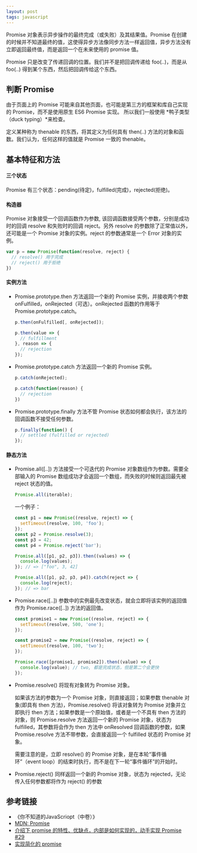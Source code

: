 ```yaml
---
layout: post
tags: javascript
---
```

Promise 对象表示异步操作的最终完成（或失败）及其结果值。Promise 在创建的时候并不知道最终的值，这使得异步方法像同步方法一样返回值，异步方法没有立即返回最终值，而是返回一个在未来使用的 promise 值。

Promise 只是改变了传递回调的位置。我们并不是把回调传递给 foo(..)，而是从 foo(..) 得到某个东西，然后把回调传给这个东西。

## 判断 Promise
由于页面上的 Promise 可能来自其他页面，也可能是第三方的框架和库自己实现的 Promise，而不是使用原生 ES6 Promise 实现。 所以我们一般使用 *鸭子类型（duck typing）*来检查。

定义某种称为 thenable 的东西，将其定义为任何具有 then(..) 方法的对象和函数。我们认为，任何这样的值就是 Promise 一致的 thenable。

## 基本特征和方法
#### 三个状态
Promise 有三个状态：pending(待定)，fulfilled(完成)，rejected(拒绝)。

#### 构造器
Promise 对象接受一个回调函数作为参数, 该回调函数接受两个参数，分别是成功时的回调 resolve 和失败时的回调 reject。另外 resolve 的参数除了正常值以外，还可能是一个 Promise 对象的实例。reject 的参数通常是一个 Error 对象的实例。
```js
var p = new Promise(function(resolve, reject) {
  // resolve() 用于完成
  // reject() 用于拒绝
})
```

#### 实例方法
- Promise.prototype.then 方法返回一个新的 Promise 实例，并接收两个参数 onFulfilled，onRejected（可选）。onRejected 函数的作用等于 Promise.prototype.catch。
  ```js
  p.then(onFulfilled[, onRejected]);

  p.then(value => {
    // fulfillment
  }, reason => {
    // rejection
  });
  ```

- Promise.prototype.catch 方法返回一个新的 Promise 实例。
  ```js
  p.catch(onRejected);

  p.catch(function(reason) {
    // rejection
  })
  ```

- Promise.prototype.finally 方法不管 Promise 状态如何都会执行，该方法的回调函数不接受任何参数。
  ```js
  p.finally(function() {
    // settled (fulfilled or rejected)
  });
  ```

#### 静态方法
- Promise.all([..]) 方法接受一个可迭代的 Promise 对象数组作为参数。需要全部输入的 Promise 数组成功才会返回一个数组，而失败的时候则返回最先被 reject 状态的值。
  ```js
  Promise.all(iterable);
  ```
  一个例子：
  ```js
  const p1 = new Promise((resolve, reject) => {
    setTimeout(resolve, 100, 'foo');
  });
  const p2 = Promise.resolve(3);
  const p3 = 42;
  const p4 = Promise.reject('bar');

  Promise.all([p1, p2, p3]).then((values) => {
    console.log(values);
  }); // => ["foo", 3, 42]

  Promise.all([p1, p2, p3, p4]).catch(reject => {
    console.log(reject);
  }); // => bar
  ```
- Promise.race([..]) 参数中的实例最先改变状态，就会立即将该实例的返回值作为 Promise.race([..]) 方法的返回值。
  ```js
  const promise1 = new Promise((resolve, reject) => {
    setTimeout(resolve, 500, 'one');
  });

  const promise2 = new Promise((resolve, reject) => {
    setTimeout(resolve, 100, 'two');
  });

  Promise.race([promise1, promise2]).then((value) => {
    console.log(value); // two, 都是完成状态，但是第二个会更快
  });
  ```

- Promise.resolve() 将现有对象转为 Promise 对象。
  
  如果该方法的参数为一个 Promise 对象，则直接返回；如果参数 thenable 对象(即具有 then 方法)，Promise.resolve() 将该对象转为 Promise 对象并立即执行 then 方法；如果参数是一个原始值，或者是一个不具有 then 方法的对象，则 Promise.resolve 方法返回一个新的 Promise 对象，状态为 fulfilled，其参数将会作为 then 方法中 onResolved 回调函数的参数，如果 Promise.resolve 方法不带参数，会直接返回一个 fulfilled 状态的 Promise 对象。

  需要注意的是，立即 resolve() 的 Promise 对象，是在本轮“事件循环”（event loop）的结束时执行，而不是在下一轮“事件循环”的开始时。

- Promise.reject() 同样返回一个新的 Promise 对象，状态为 rejected，无论传入任何参数都将作为 reject() 的参数

## 参考链接
- 《你不知道的JavaScriopt（中卷）》
- [MDN: Promise](https://developer.mozilla.org/en-US/docs/Web/JavaScript/Reference/Global_Objects/Promise)
- [介绍下 promise 的特性、优缺点，内部是如何实现的，动手实现 Promise #29](https://github.com/lgwebdream/FE-Interview/issues/29)
- [实现简化的 promise](https://github.com/azl397985856/fe-interview/blob/master/docs/topics/algorthimn/promise.md)